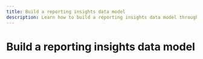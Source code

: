 ```yaml
---
title: Build a reporting insights data model
description: Learn how to build a reporting insights data model through Query Service for use with Accelerated Store data and user-defined dashboards.
---
```

# Build a reporting insights data model
